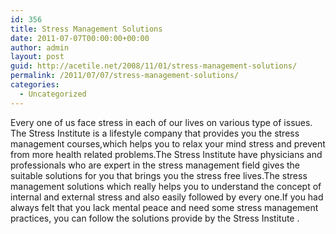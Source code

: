 ```yaml
---
id: 356
title: Stress Management Solutions
date: 2011-07-07T00:00:00+00:00
author: admin
layout: post
guid: http://acetile.net/2008/11/01/stress-management-solutions/
permalink: /2011/07/07/stress-management-solutions/
categories:
  - Uncategorized
---
```

Every one of us face stress in each of our lives on various type of issues. The Stress Institute is a lifestyle company that provides you the stress management courses,which helps you to relax your mind stress and prevent from more health related problems.The Stress Institute have physicians and professionals who are expert in the stress management field gives the suitable solutions for you that brings you the stress free lives.The stress management solutions which really helps you to understand the concept of internal and external stress and also easily followed by every one.If you had always felt that you lack mental peace and need some stress management practices, you can follow the solutions provide by the Stress Institute .